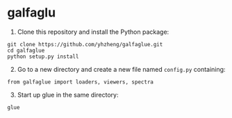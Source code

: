 galfaglu
========

1. Clone this repository and install the Python package:

```
git clone https://github.com/yhzheng/galfaglue.git
cd galfaglue
python setup.py install
```

2. Go to a new directory and create a new file named ``config.py`` containing:

```
from galfaglue import loaders, viewers, spectra
```

3. Start up glue in the same directory:

```
glue
```
